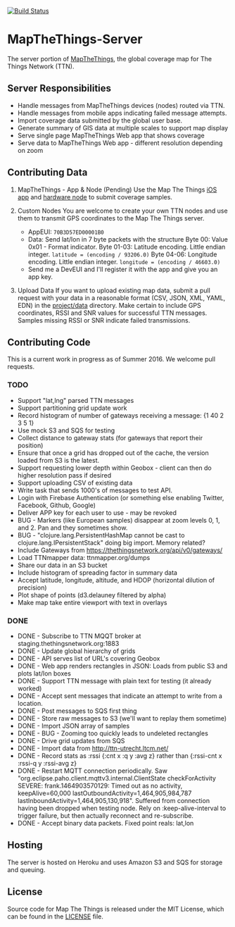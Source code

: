 [![Build Status](https://travis-ci.org/things-nyc/mapthethings-server.svg?branch=master)](https://travis-ci.org/things-nyc/mapthethings-server)

# MapTheThings-Server

The server portion of [MapTheThings](http://map.thethings.nyc), the
global coverage map for The Things Network (TTN).

## Server Responsibilities
- Handle messages from MapTheThings devices (nodes) routed via TTN.
- Handle messages from mobile apps indicating failed message attempts.
- Import coverage data submitted by the global user base.
- Generate summary of GIS data at multiple scales to support map display
- Serve single page MapTheThings Web app that shows coverage
- Serve data to MapTheThings Web app - different resolution depending on zoom

## Contributing Data

1. MapTheThings - App & Node (Pending)
  Use the Map The Things [iOS app](http://github.com/things-nyc/mapthethings-ios)
  and [hardware node](http://github.com/things-nyc/mapthethings-node)
  to submit coverage samples.

2. Custom Nodes
  You are welcome to create your own TTN nodes and use them to
  transmit GPS coordinates to the Map The Things server.</p>
   - AppEUI: ```70B3D57ED00001B0```
   - Data: Send lat/lon in 7 byte packets with the structure
     Byte 00:    Value 0x01 - Format indicator.
     Byte 01-03: Latitude encoding. Little endian integer. ```latitude = (encoding / 93206.0)```
     Byte 04-06: Longitude encoding. Little endian integer. ```longitude = (encoding / 46603.0)```
   - Send me a DevEUI and I'll register it with the app and give you an app key.

3. Upload Data
  If you want to upload existing map data, submit a pull request with your
  data in a reasonable format (CSV, JSON, XML, YAML, EDN) in the
  [project/data](http://github.com/things-nyc/mapthethings/data)
  directory. Make certain to include GPS coordinates, RSSI and SNR values
  for successful TTN messages. Samples missing RSSI or SNR indicate failed
  transmissions.

## Contributing Code
This is a current work in progress as of Summer 2016. We welcome pull requests.

### TODO
- Support "lat,lng" parsed TTN messages
- Support partitioning grid update work
- Record histogram of number of gateways receiving a message: {1 40 2 3 5 1}
- Use mock S3 and SQS for testing
- Collect distance to gateway stats (for gateways that report their position)
- Ensure that once a grid has dropped out of the cache, the version loaded from S3 is the latest.
- Support requesting lower depth within Geobox - client can then do higher resolution pass if desired
- Support uploading CSV of existing data
- Write task that sends 1000's of messages to test API.
- Login with Firebase Authentication (or something else enabling Twitter, Facebook, Github, Google)
- Deliver APP key for each user to use - may be revoked
- BUG - Markers (like European samples) disappear at zoom levels 0, 1, and 2. Pan and they sometimes show.
- BUG - "clojure.lang.PersistentHashMap cannot be cast to clojure.lang.IPersistentStack" doing big import. Memory related?
- Include Gateways from https://thethingsnetwork.org/api/v0/gateways/
- Load TTNmapper data: ttnmapper.org/dumps
- Share our data in an S3 bucket
- Include histogram of spreading factor in summary data
- Accept latitude, longitude, altitude, and HDOP (horizontal dilution of precision)
- Plot shape of points (d3.delauney filtered by alpha)
- Make map take entire viewport with text in overlays

### DONE
- DONE - Subscribe to TTN MQQT broker at staging.thethingsnetwork.org:1883
- DONE - Update global hierarchy of grids
- DONE - API serves list of URL's covering Geobox
- DONE - Web app renders rectangles in JSON: Loads from public S3 and plots lat/lon boxes
- DONE - Support TTN message with plain text for testing (it already worked)
- DONE - Accept sent messages that indicate an attempt to write from a location.
- DONE - Post messages to SQS first thing
- DONE - Store raw messages to S3 (we'll want to replay them sometime)
- DONE - Import JSON array of samples
- DONE - BUG - Zooming too quickly leads to undeleted rectangles
- DONE - Drive grid updates from SQS
- DONE - Import data from http://ttn-utrecht.ltcm.net/
- DONE - Record stats as :rssi {:cnt x :q y :avg z} rather than {:rssi-cnt x :rssi-q y :rssi-avg z}
- DONE - Restart MQTT connection periodically. Saw "org.eclipse.paho.client.mqttv3.internal.ClientState checkForActivity
   SEVERE: frank.1464903570129: Timed out as no activity, keepAlive=60,000 lastOutboundActivity=1,464,905,984,787 lastInboundActivity=1,464,905,130,918". Suffered from connection having been dropped when testing node.
   Rely on :keep-alive-interval to trigger failure, but then actually reconnect and re-subscribe.
- DONE - Accept binary data packets. Fixed point reals: lat,lon


## Hosting
The server is hosted on Heroku and uses Amazon S3 and SQS for storage and queuing.

## License
Source code for Map The Things is released under the MIT License,
which can be found in the [LICENSE](LICENSE) file.
